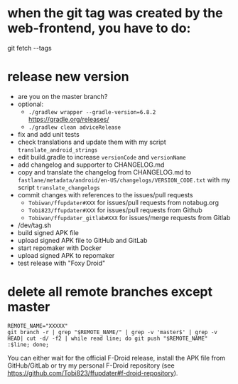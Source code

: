 # when the git tag was created by the web-frontend, you have to do:

git fetch --tags

# release new version

- are you on the master branch?
- optional:
  - `./gradlew wrapper --gradle-version=6.8.2` https://gradle.org/releases/
  - `./gradlew clean adviceRelease`
- fix and add unit tests
- check translations and update them with my script `translate_android_strings`
- edit build.gradle to increase `versionCode` and `versionName`
- add changelog and supporter to CHANGELOG.md
- copy and translate the changelog from CHANGELOG.md to
  `fastlane/metadata/android/en-US/changelogs/VERSION_CODE.txt` with my script `translate_changelogs`
- commit changes with references to the issues/pull requests
  - `Tobiwan/ffupdater#XXX` for issues/pull requests from notabug.org
  - `Tobi823/ffupdater#XXX` for issues/pull requests from Github
  - `Tobiwan/ffupdater_gitlab#XXX` for issues/merge requests from Gitlab
- /dev/tag.sh
- build signed APK file
- upload signed APK file to GitHub and GitLab
- start repomaker with Docker
- upload signed APK to repomaker
- test release with "Foxy Droid"

# delete all remote branches except master

````
REMOTE_NAME="XXXXX"
git branch -r | grep "$REMOTE_NAME/" | grep -v 'master$' | grep -v HEAD| cut -d/ -f2 | while read line; do git push "$REMOTE_NAME" :$line; done;
````

You can either wait for the official F-Droid release, install the APK file from GitHub/GitLab or try my
personal F-Droid repository (see https://github.com/Tobi823/ffupdater#f-droid-repository).